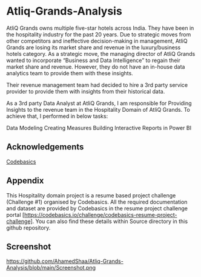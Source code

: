 # Atliq-Grands-Analysis

AtliQ Grands owns multiple five-star hotels across India. They have been in the hospitality industry for the past 20 years. Due to strategic moves from other competitors and ineffective decision-making in management, AtliQ Grands are losing its market share and revenue in the luxury/business hotels category. As a strategic move, the managing director of AtliQ Grands wanted to incorporate “Business and Data Intelligence” to regain their market share and revenue. However, they do not have an in-house data analytics team to provide them with these insights.

Their revenue management team had decided to hire a 3rd party service provider to provide them with insights from their historical data.

As a 3rd party Data Analyst at AtliQ Grands, I am responsible for Providing Insights to the revenue team in the Hospitality Domain of AtliQ Grands. To achieve that, I performed in below tasks:

  Data Modeling
  Creating Measures
  Building Interactive Reports in Power BI

## Acknowledgements
<a href="https://codebasics.io/challenge/codebasics-resume-project-challenge" target="_blank">Codebasics</a>

## Appendix
This Hospitality domain project is a resume based project challenge (Challenge #1) organised by Codebasics. All the required documentation and dataset are provided by Codebasics in the resume project challenge portal [https://codebasics.io/challenge/codebasics-resume-project-challenge]. You can also find these details within Source directory in this github repository.

## Screenshot
https://github.com/AhamedShaa/Atliq-Grands-Analysis/blob/main/Screenshot.png

